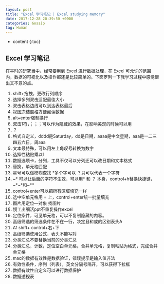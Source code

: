 ```yaml
---
layout: post
title: "Excel 学习笔记 | Excel studying memory"
date: 2017-12-28 20:39:50 +0900
categories: Gossip
tag: Human
---
```


* content
{:toc}





Excel 学习笔记
--------
在平时的研究当中，经常要用到 Excel 进行数据处理，在 Excel 可允许的范围内，数据的可视化以及操作都还是比较简单的。下面罗列一下我学习过程中感觉很出其不意的点。

1. shift+拖拽，更改行列顺序
2. 选择多列双击适配最佳大小
3. 双击表格边线可以到达表格最后
4. 视图冻结窗格方便阅读数据
5. alt+enter强制换行
6. 双击1符，；；；可以作为隐藏的效果，在影响美观的时候可以用
7. ？
8. 格式自定义，dddd是Saturday，dd是日期，aaaa是中文星期，aaa是一二三四五六日，周aaa
9. 文本最特殊，可以用左上角叹号转换为数字
10. 选择性粘贴乘以1
11. 数据选项卡，分列，工具不仅可以分列还可以改日期和文本格式
12. 替换，单元格匹配
13. 星号可以做模糊查找 *多个字可以 ？只可以代表一个字符
14. ~* 可以让后面的字符不生效，可以用* 和 ？ 本身，control+h替换快捷键，~*~*和~**
15. control+enter可以把所有区域填充一样
16. 选中空单元格用 = 上，control+enter统一批量填充
17. 图片用定位—对象 找图片
18. 慢工出细活ppt不重复操作excel
19. 定位条件，可见单元格，可以不复制隐藏的内容。
20. 高级筛选的筛选条件在不在一行，决定且和或的区别表头A
21. A1 shift+ control+右+下
22. 高级筛选使用公式，表头不能写对
23. 分类汇总不要替换当前的分类汇总
24. 分类汇总，计数，定位空白单元格，合并单元格，复制粘贴为格式，完成合并单元格
25. mac的数据有效性是数据验证，错误提示是输入值非法
26. 有效性条件，序列（列表），英文分隔号隔开，可以获得下拉框
27. 数据有效性自定义可以进行数据保护
28. 数据透视表


